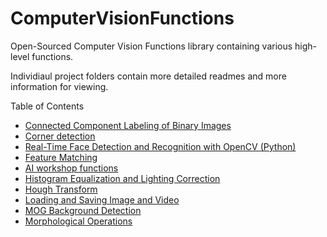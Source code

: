 # ComputerVisionFunctions
Open-Sourced Computer Vision Functions library containing various high-level functions.

Individiaul project folders contain more detailed readmes and more information for viewing.

Table of Contents
* [Connected Component Labeling of Binary Images](ComputerVisionFunctions/Connected%20Component%20Labeling)
* [Corner detection](ComputerVisionFunctions/Corner%20Detection)
* [Real-Time Face Detection and Recognition with OpenCV (Python)](ComputerVisionFunctions/Face%20Recognition)
* [Feature Matching](ComputerVisionFunctions/Feature%20Matching)
* [AI workshop functions](ComputerVisionFunctions/FunctionsFromAIWorkshop)
* [Histogram Equalization and Lighting Correction](ComputerVisionFunctions/Histogram%20Equalization%20and%20Lighting%20Correction)
* [Hough Transform](ComputerVisionFunctions/Hough%20Transform)
* [Loading and Saving Image and Video](ComputerVisionFunctions/Loading%20and%20Saving%20Image%20and%20Video)
* [MOG Background Detection](ComputerVisionFunctions/MOG%20Background%20Detection)
* [Morphological Operations](ComputerVisionFunctions/Morphological%20Operations)
